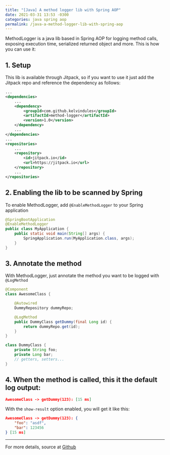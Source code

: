 ```yaml
---
title: "[Java] A method logger lib with Spring AOP"
date: 2021-03-31 13:53 -0300
categories: java spring aop
permalink: /java-a-method-logger-lib-with-spring-aop
---
```


MethodLogger is a java lib based in Spring AOP for logging method calls, exposing execution time, serialized returned object and more. This is how you can use it:

## 1. Setup

This lib is available through Jitpack, so if you want to use it just add the Jitpack repo and reference the dependency as follows:
```xml
...
<dependencies>
    ...
    <dependency>
        <groupId>com.github.kelvindules</groupId>
        <artifactId>method-logger</artifactId>
        <version>1.0</version>
    </dependency>
    ...
</dependencies>
...
<repositories>
    ...
    <repository>
        <id>jitpack.io</id>
        <url>https://jitpack.io</url>
    </repository>
    ...
</repositories>
```

## 2. Enabling the lib to be scanned by Spring

To enable MethodLogger, add `@EnableMethodLogger` to your Spring application
```java
@SpringBootApplication
@EnableMethodLogger
public class MyApplication {
	public static void main(String[] args) {
		SpringApplication.run(MyApplication.class, args);
	}
}
```
## 3. Annotate the method

With MethodLogger, just annotate the method you want to be logged with `@LogMethod`

```java
@Component
class AwesomeClass {

    @Autowired
    DummyRepository dummyRepo;

    @LogMethod
    public DummyClass getDummy(final Long id) {
        return dummyRepo.get(id);
    }
}

class DummyClass {
    private String foo;
    private Long bar;
    // getters, setters...
}
```

## 4. When the method is called, this it the default log output:

```json
AwesomeClass -> getDummy(123): [15 ms]
```
With the `show-result` option enabled, you will get it like this:
```json
AwesomeClass -> getDummy(123): {
    "foo": "asdf",
    "bar": 123456
} [15 ms]
```

---
For more details, source at <a href="https://github.com/kelvindules">Github</a>